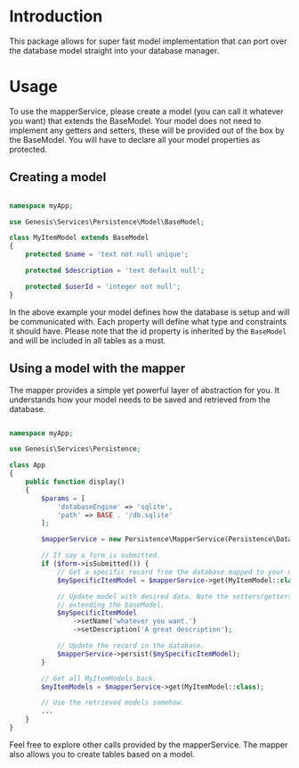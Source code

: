 Introduction
============

This package allows for super fast model implementation that can port over the database model straight into your database manager.

Usage
=====

To use the mapperService, please create a model (you can call it whatever you want) that extends the BaseModel. Your model does not need to implement any getters and setters, these will be provided out of the box by the BaseModel. You will have to declare all your model properties as protected.

Creating a model
-----------------

```php

namespace myApp;

use Genesis\Services\Persistence\Model\BaseModel;

class MyItemModel extends BaseModel
{
    protected $name = 'text not null unique';

    protected $description = 'text default null';

    protected $userId = 'integer not null';
}

```

In the above example your model defines how the database is setup and will be communicated with. Each property will define what type and constraints it should have. Please note that the id property is inherited by the `BaseModel` and will be included in all tables as a must.

Using a model with the mapper
-----------------------------

The mapper provides a simple yet powerful layer of abstraction for you. It understands how your model needs to be saved and retrieved from the database.

```php

namespace myApp;

use Genesis\Services\Persistence;

class App
{
    public function display()
    {
        $params = [
            'databaseEngine' => 'sqlite',
            'path' => BASE . '/db.sqlite'
        ];

        $mapperService = new Persistence\MapperService(Persistence\DatabaseService($params));

        // If say a form is submitted.
        if ($form->isSubmitted()) {
            // Get a specific record from the database mapped to your model object.
            $mySpecificItemModel = $mapperService->get(MyItemModel::class, ['id' => $form->get('item_id')]);

            // Update model with desired data. Note the setters/getters are provided out of the box by just
            // extending the baseModel.
            $mySpecificItemModel
                ->setName('whatever you want.')
                ->setDescription('A great description');

            // Update the record in the database.
            $mapperService->persist($mySpecificItemModel);
        }

        // Get all MyItemModels back.
        $myItemModels = $mapperService->get(MyItemModel::class);

        // Use the retrieved models somehow.
        ...
    }
}

```

Feel free to explore other calls provided by the mapperService. The mapper also allows you to create tables based on a model.